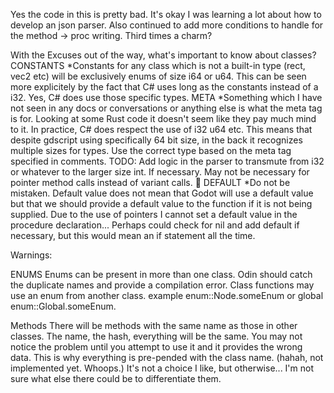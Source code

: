 Yes the code in this is pretty bad. It's okay I was learning a lot about how to develop an json parser. Also continued to add more conditions to handle for the method -> proc writing. Third times a charm?

With the Excuses out of the way, what's important to know about classes?
CONSTANTS
*Constants for any class which is not a built-in type (rect, vec2 etc) will be exclusively enums of size i64 or u64. This can be seen more explicitely by the fact that C# uses long as the constants instead of a i32. Yes, C# does use those specific types.
META
*Something which I have not seen in any docs or conversations or anything else is what the meta tag is for. Looking at some Rust code it doesn't seem like they pay much mind to it. In practice, C# does respect the use of i32 u64 etc. This means that despite gdscript using specifically 64 bit size, in the back it recognizes multiple sizes for types. Use the correct type based on the meta tag specified in comments. TODO: Add logic in the parser to transmute from i32 or whatever to the larger size int. If necessary. May not be necessary for pointer method calls instead of variant calls. :thinking:
DEFAULT
*Do not be mistaken. Default value does not mean that Godot will use a default value but that we should provide a default value to the function if it is not being supplied. Due to the use of pointers I cannot set a default value in the procedure declaration... Perhaps could check for nil and add default if necessary, but this would mean an if statement all the time.


Warnings:

ENUMS
Enums can be present in more than one class. Odin should catch the duplicate names and provide a compilation error.
Class functions may use an enum from another class. example enum::Node.someEnum or global enum::Global.someEnum.

Methods
There will be methods with the same name as those in other classes. The name, the hash, everything will be the same. You may not notice the problem until you attempt to use it and it provides the wrong data. This is why everything is pre-pended with the class name. (hahah, not implemented yet. Whoops.) It's not a choice I like, but otherwise... I'm not sure what else there could be to differentiate them.